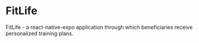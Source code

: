 # FitLife
FitLife - a react-native-expo application through which beneficiaries receive personalized training plans.
